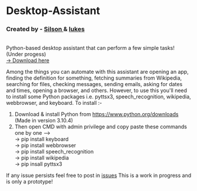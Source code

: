 <h1> Desktop-Assistant </h1>
<h3>Created by - <a href="https://github.com/Sls0n"> Silson </a> & <a href="https://github.com/Thedark136"> Iukes </a></h3> <br>
Python-based desktop assistant that can perform a few simple tasks! (Under progess) <br>
<a href="https://drive.google.com/file/d/1FvHHTPKFjfyyrdiBqYH3uYZgzR9IkIKq/view?usp=sharing"> &rarr; Download here </a>

Among the things you can automate with this assistant are opening an app, finding the definition for something, fetching summaries from Wikipedia, searching for files, checking messages, sending emails, asking for dates and times, opening a browser, and others.
However, to use this you'll need to install some Python packages i.e. pyttsx3, speech_recognition, wikipedia, webbrowser, and keyboard.
To install :-
1) Download & install Python from https://www.python.org/downloads (Made in version 3.10.4)
2) Then open CMD with admin privilege and copy paste these commands one by one --> <br>
         → pip install keyboard<br>
         → pip install webbrowser<br>
         → pip install speech_recognition<br>
         → pip install wikipedia<br>
         → pip insall pyttsx3<br>

If any issue persists feel free to post in <a href="https://github.com/Sls0n/Desktop-Assistant/issues">issues</a>
This is a work in progress and is only a prototype!

